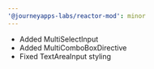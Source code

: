 ```yaml
---
'@journeyapps-labs/reactor-mod': minor
---
```


- Added MultiSelectInput
- Added MultiComboBoxDirective
- Fixed TextAreaInput styling
